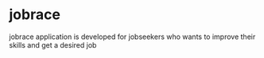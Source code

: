 # jobrace
jobrace application is developed for jobseekers who wants to improve their skills and get a desired job
